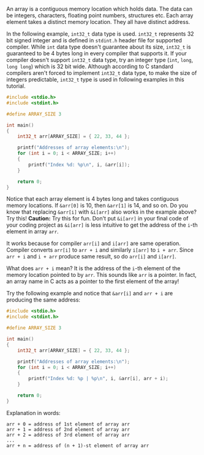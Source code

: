 An array is a contiguous memory location which holds data. The data can be integers, characters, floating point numbers, structures etc. Each array element takes a distinct memory location. They all have distinct address.

In the following example, `int32_t` data type is used. `int32_t` represents 32 bit signed integer and is defined in `stdint.h` header file for supported compiler. While `int` data type doesn't guarantee about its size, `int32_t` is guaranteed to be 4 bytes long in every compiler that supports it. If your compiler doesn't support `int32_t` data type, try an integer type (`int`, `long`, `long long`) which is 32 bit wide. Although according to C standard compilers aren't forced to implement `int32_t` data type, to make the size of integers predictable, `int32_t` type is used in following examples in this tutorial.

```C runnable
#include <stdio.h>
#include <stdint.h>

#define ARRAY_SIZE 3

int main()
{
	int32_t arr[ARRAY_SIZE] = { 22, 33, 44 };

	printf("Addresses of array elements:\n");
	for (int i = 0; i < ARRAY_SIZE; i++)
	{
		printf("Index %d: %p\n", i, &arr[i]);
	}

	return 0;
}
```

Notice that each array element is 4 bytes long and takes contiguous memory locations. If `&arr[0]` is 10, then `&arr[1]` is 14, and so on. Do you know that replacing `&arr[i]` with `&i[arr]` also works in the example above? Try this! **Caution:** Try this for fun. Don't put `&i[arr]` in your final code of your coding project as `&i[arr]` is less intuitive to get the address of the `i`-th element in array `arr`.

It works because for compiler `arr[i]` and `i[arr]` are same operation. Compiler converts `arr[i]` to `arr + i` and similarly `i[arr]` to `i + arr`. Since `arr + i` and `i + arr` produce same result, so do `arr[i]` and `i[arr]`.

What does `arr + i` mean? It is the address of the `i`-th element of the memory location pointed to by `arr`. This sounds like `arr` is a pointer. In fact, an array name in C acts as a pointer to the first element of the array!

Try the following example and notice that `&arr[i]` and `arr + i` are producing the same address:

```C runnable
#include <stdio.h>
#include <stdint.h>

#define ARRAY_SIZE 3

int main()
{
	int32_t arr[ARRAY_SIZE] = { 22, 33, 44 };

	printf("Addresses of array elements:\n");
	for (int i = 0; i < ARRAY_SIZE; i++)
	{
		printf("Index %d: %p | %p\n", i, &arr[i], arr + i);
	}

	return 0;
}
```

Explanation in words:

```
arr + 0 = address of 1st element of array arr
arr + 1 = address of 2nd element of array arr
arr + 2 = address of 3rd element of array arr
...
arr + n = address of (n + 1)-st element of array arr
```
